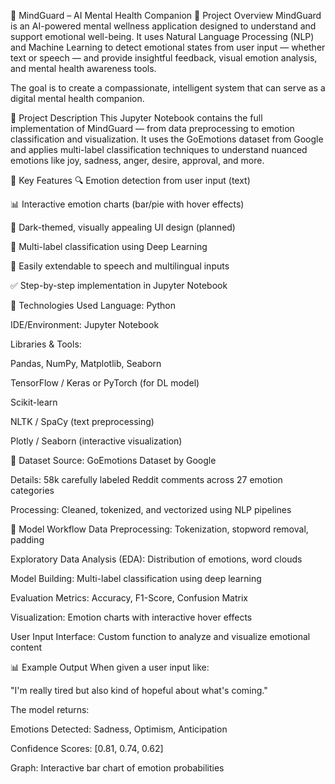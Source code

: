🧠 MindGuard – AI Mental Health Companion
📌 Project Overview
MindGuard is an AI-powered mental wellness application designed to understand and support emotional well-being. It uses Natural Language Processing (NLP) and Machine Learning to detect emotional states from user input — whether text or speech — and provide insightful feedback, visual emotion analysis, and mental health awareness tools.

The goal is to create a compassionate, intelligent system that can serve as a digital mental health companion.

🧪 Project Description
This Jupyter Notebook contains the full implementation of MindGuard — from data preprocessing to emotion classification and visualization. It uses the GoEmotions dataset from Google and applies multi-label classification techniques to understand nuanced emotions like joy, sadness, anger, desire, approval, and more.

🧠 Key Features
🔍 Emotion detection from user input (text)

📊 Interactive emotion charts (bar/pie with hover effects)

🌙 Dark-themed, visually appealing UI design (planned)

🎯 Multi-label classification using Deep Learning

📁 Easily extendable to speech and multilingual inputs

✅ Step-by-step implementation in Jupyter Notebook

🧰 Technologies Used
Language: Python

IDE/Environment: Jupyter Notebook

Libraries & Tools:

Pandas, NumPy, Matplotlib, Seaborn

TensorFlow / Keras or PyTorch (for DL model)

Scikit-learn

NLTK / SpaCy (text preprocessing)

Plotly / Seaborn (interactive visualization)

📂 Dataset
Source: GoEmotions Dataset by Google

Details: 58k carefully labeled Reddit comments across 27 emotion categories

Processing: Cleaned, tokenized, and vectorized using NLP pipelines

🧠 Model Workflow
Data Preprocessing: Tokenization, stopword removal, padding

Exploratory Data Analysis (EDA): Distribution of emotions, word clouds

Model Building: Multi-label classification using deep learning

Evaluation Metrics: Accuracy, F1-Score, Confusion Matrix

Visualization: Emotion charts with interactive hover effects

User Input Interface: Custom function to analyze and visualize emotional content

📊 Example Output
When given a user input like:

"I'm really tired but also kind of hopeful about what's coming."

The model returns:

Emotions Detected: Sadness, Optimism, Anticipation

Confidence Scores: [0.81, 0.74, 0.62]

Graph: Interactive bar chart of emotion probabilities
